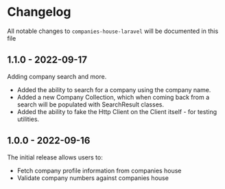 # Changelog

All notable changes to `companies-house-laravel` will be documented in this file

## 1.1.0 - 2022-09-17

Adding company search and more.

- Added the ability to search for a company using the company name.
- Added a new Company Collection, which when coming back from a search will be populated with SearchResult classes.
- Added the ability to fake the Http Client on the Client itself - for testing utilities.

## 1.0.0 - 2022-09-16

The initial release allows users to:

- Fetch company profile information from companies house
- Validate company numbers against companies house
